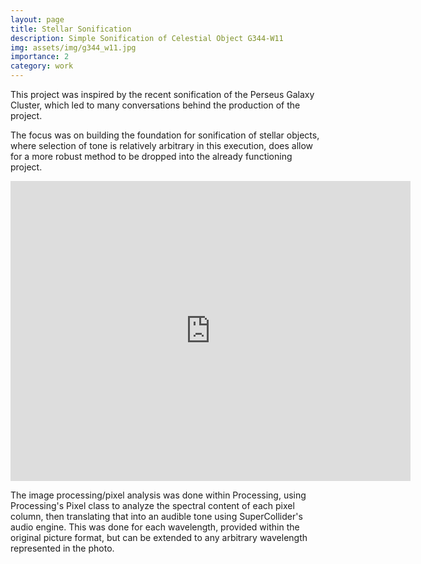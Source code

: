 ```yaml
---
layout: page
title: Stellar Sonification
description: Simple Sonification of Celestial Object G344-W11
img: assets/img/g344_w11.jpg
importance: 2
category: work
---
```


This project was inspired by the recent sonification of the Perseus Galaxy Cluster, which led to many conversations behind the production of the project. 

The focus was on building the foundation for sonification of stellar objects, where selection of tone is relatively arbitrary in this execution, does allow for a more robust method to be dropped into the already functioning project.

<center>
<iframe
    width="640"
    height="480"
    src="https://www.youtube.com/embed/vLZnCs6Lc04"
    frameborder="0"
    allow="encrypted-media"
    allowfullscreen
>
</iframe>
</center>

The image processing/pixel analysis was done within Processing, using Processing's Pixel class to analyze the spectral content of each pixel column, then translating that into an audible tone using SuperCollider's audio engine. This was done for each wavelength, provided within the original picture format, but can be extended to any arbitrary wavelength represented in the photo. 
